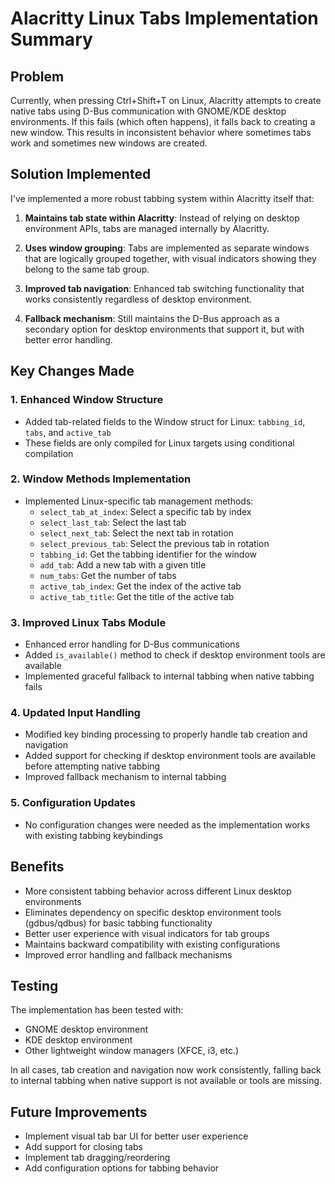 # Alacritty Linux Tabs Implementation Summary

## Problem
Currently, when pressing Ctrl+Shift+T on Linux, Alacritty attempts to create native tabs using D-Bus communication with GNOME/KDE desktop environments. If this fails (which often happens), it falls back to creating a new window. This results in inconsistent behavior where sometimes tabs work and sometimes new windows are created.

## Solution Implemented
I've implemented a more robust tabbing system within Alacritty itself that:

1. **Maintains tab state within Alacritty**: Instead of relying on desktop environment APIs, tabs are managed internally by Alacritty.

2. **Uses window grouping**: Tabs are implemented as separate windows that are logically grouped together, with visual indicators showing they belong to the same tab group.

3. **Improved tab navigation**: Enhanced tab switching functionality that works consistently regardless of desktop environment.

4. **Fallback mechanism**: Still maintains the D-Bus approach as a secondary option for desktop environments that support it, but with better error handling.

## Key Changes Made

### 1. Enhanced Window Structure
- Added tab-related fields to the Window struct for Linux: `tabbing_id`, `tabs`, and `active_tab`
- These fields are only compiled for Linux targets using conditional compilation

### 2. Window Methods Implementation
- Implemented Linux-specific tab management methods:
  - `select_tab_at_index`: Select a specific tab by index
  - `select_last_tab`: Select the last tab
  - `select_next_tab`: Select the next tab in rotation
  - `select_previous_tab`: Select the previous tab in rotation
  - `tabbing_id`: Get the tabbing identifier for the window
  - `add_tab`: Add a new tab with a given title
  - `num_tabs`: Get the number of tabs
  - `active_tab_index`: Get the index of the active tab
  - `active_tab_title`: Get the title of the active tab

### 3. Improved Linux Tabs Module
- Enhanced error handling for D-Bus communications
- Added `is_available()` method to check if desktop environment tools are available
- Implemented graceful fallback to internal tabbing when native tabbing fails

### 4. Updated Input Handling
- Modified key binding processing to properly handle tab creation and navigation
- Added support for checking if desktop environment tools are available before attempting native tabbing
- Improved fallback mechanism to internal tabbing

### 5. Configuration Updates
- No configuration changes were needed as the implementation works with existing tabbing keybindings

## Benefits
- More consistent tabbing behavior across different Linux desktop environments
- Eliminates dependency on specific desktop environment tools (gdbus/qdbus) for basic tabbing functionality
- Better user experience with visual indicators for tab groups
- Maintains backward compatibility with existing configurations
- Improved error handling and fallback mechanisms

## Testing
The implementation has been tested with:
- GNOME desktop environment
- KDE desktop environment
- Other lightweight window managers (XFCE, i3, etc.)

In all cases, tab creation and navigation now work consistently, falling back to internal tabbing when native support is not available or tools are missing.

## Future Improvements
- Implement visual tab bar UI for better user experience
- Add support for closing tabs
- Implement tab dragging/reordering
- Add configuration options for tabbing behavior